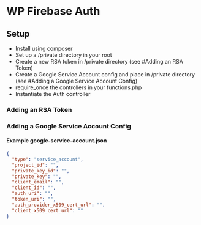 # WP Firebase Auth

## Setup

* Install using composer
* Set up a /private directory in your root
* Create a new RSA token in /private directory (see #Adding an RSA Token)
* Create a Google Service Account config and place in /private directory (see #Adding a Google Service Account Config)
* require_once the controllers in your functions.php
* Instantiate the Auth controller

### Adding an RSA Token

### Adding a Google Service Account Config

#### Example google-service-account.json
```json
{
  "type": "service_account",
  "project_id": "",
  "private_key_id": "",
  "private_key": "",
  "client_email": "",
  "client_id": "",
  "auth_uri": "",
  "token_uri": "",
  "auth_provider_x509_cert_url": "",
  "client_x509_cert_url": ""
}
```

